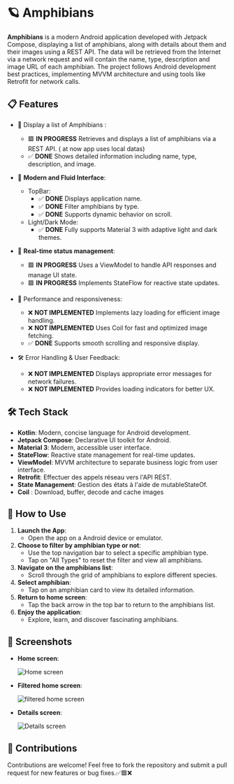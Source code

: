 # 🪐 **Amphibians**
**Amphibians** is a modern Android application developed with Jetpack Compose, displaying a list of amphibians, along with details about them and their images using a REST API. The data will be retrieved from the Internet via a network request and will contain the name, type, description and image URL of each amphibian. The project follows Android development best practices, implementing MVVM architecture and using tools like Retrofit for network calls.

## 📋 **Features**
   - 🐸 Display a list of Amphibians :

      - 🟩 **IN PROGRESS** Retrieves and displays a list of amphibians via a REST API. ( at now app uses local datas)
      - ✅ **DONE** Shows detailed information including name, type, description, and image.

   - 🎨 **Modern and Fluid Interface**:

      - TopBar:
         - ✅ **DONE** Displays application name.
         - ✅ **DONE** Filter amphibians by type.
         - ✅ **DONE** Supports dynamic behavior on scroll.
      - Light/Dark Mode:
         - ✅ **DONE** Fully supports Material 3 with adaptive light and dark themes.

   - 🔄 **Real-time status management**:

      - 🟩 **IN PROGRESS** Uses a ViewModel to handle API responses and manage UI state.
      - 🟩 **IN PROGRESS** Implements StateFlow for reactive state updates.

   - 🚀 Performance and responsiveness:
   
      - ❌ **NOT IMPLEMENTED** Implements lazy loading for efficient image handling. 
      - ❌ **NOT IMPLEMENTED** Uses Coil for fast and optimized image fetching.
      - ✅ **DONE** Supports smooth scrolling and responsive display.
      
   - 🛠 Error Handling & User Feedback:

      - ❌ **NOT IMPLEMENTED** Displays appropriate error messages for network failures.
      - ❌ **NOT IMPLEMENTED** Provides loading indicators for better UX.

## 🛠️ **Tech Stack**
   - **Kotlin**: Modern, concise language for Android development.
   - **Jetpack Compose**: Declarative UI toolkit for Android.
   - **Material 3**: Modern, accessible user interface.
   - **StateFlow**: Reactive state management for real-time updates.
   - **ViewModel**: MVVM architecture to separate business logic from user interface.
   - **Retrofit**: Effectuer des appels réseau vers l'API REST.
   - **State Management**: Gestion des états à l'aide de mutableStateOf.
   - **Coil** : Download, buffer, decode and cache images
   
## 🚀 **How to Use**
1. **Launch the App**:
   - Open the app on a Android device or emulator.
2. **Choose to filter by amphibian type or not**:
   - Use the top navigation bar to select a specific amphibian type.
   - Tap on "All Types" to reset the filter and view all amphibians.
3. **Navigate on the amphibians list**:
   - Scroll through the grid of amphibians to explore different species.
4. **Select amphibian**:
   - Tap on an amphibian card to view its detailed information.
5. **Return to home screen**:
   - Tap the back arrow in the top bar to return to the amphibians list.
6. **Enjoy the application**:
   - Explore, learn, and discover fascinating amphibians.

## 📸 **Screenshots**
- **Home screen**:

   ![Home screen](screenshots/home_screen.png)

- **Filtered home screen**:

   ![filtered home screen](screenshots/filtered_home_screen.png)

- **Details screen**:

   ![Details screen](screenshots/details_screen.png)

## 🤝 **Contributions**
Contributions are welcome! Feel free to fork the repository and submit a pull request for new features or bug fixes.✅🟩❌